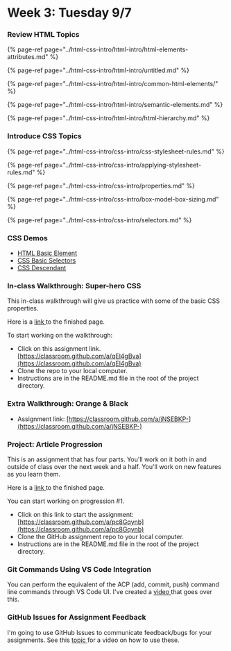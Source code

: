 # Week 3: Tuesday 9/7

### Review HTML Topics

{% page-ref page="../html-css-intro/html-intro/html-elements-attributes.md" %}

{% page-ref page="../html-css-intro/html-intro/untitled.md" %}

{% page-ref page="../html-css-intro/html-intro/common-html-elements/" %}

{% page-ref page="../html-css-intro/html-intro/semantic-elements.md" %}

{% page-ref page="../html-css-intro/html-intro/html-hierarchy.md" %}

### Introduce CSS Topics

{% page-ref page="../html-css-intro/css-intro/css-stylesheet-rules.md" %}

{% page-ref page="../html-css-intro/css-intro/applying-stylesheet-rules.md" %}

{% page-ref page="../html-css-intro/css-intro/properties.md" %}

{% page-ref page="../html-css-intro/css-intro/box-model-box-sizing.md" %}

{% page-ref page="../html-css-intro/css-intro/selectors.md" %}

### CSS Demos

* [HTML Basic Element](https://github.com/hoc-demos/html-basic-elements-demo)
* [CSS Basic Selectors](https://github.com/hoc-demos/css-basic-selectors)
* [CSS Descendant](https://github.com/hoc-demos/css-descendant)

### In-class Walkthrough: Super-hero CSS

This in-class walkthrough will give us practice with some of the basic CSS properties.

Here is a [link ](https://dazzling-bell-8e115e.netlify.app/)to the finished page.

To start working on the walkthrough:

* Click on this assignment link. [https://classroom.github.com/a/qEl4gBva](https://classroom.github.com/a/qEl4gBva)
* Clone the repo to your local computer.
* Instructions are in the README.md file in the root of the project directory.

### Extra Walkthrough: Orange & Black

* Assignment link: [https://classroom.github.com/a/jNSEBKP-](https://classroom.github.com/a/jNSEBKP-)

### Project: Article Progression

This is an assignment that has four parts. You'll work on it both in and outside of class over the next week and a half. You'll work on new features as you learn them. 

Here is a [link ](https://ecstatic-liskov-5f80b2.netlify.app/)to the finished page.

You can start working on progression \#1.

* Click on this link to start the assignment: [https://classroom.github.com/a/pc8Gqynb](https://classroom.github.com/a/pc8Gqynb)
* Clone the GitHub assignment repo to your local computer.
* Instructions are in the README.md file in the root of the project directory.

### Git Commands Using VS Code Integration

You can perform the equivalent of the ACP \(add, commit, push\) command line commands through VS Code UI. I've created a [video ](../appendix/git-github/git-acp-commands-vs-code-integration.md)that goes over this. 

### GitHub Issues for Assignment Feedback

I'm going to use GitHub Issues to communicate feedback/bugs for your assignments. See this [topic ](../appendix/git-github/github-pull-requests-issues-extension.md)for a video on how to use these.




